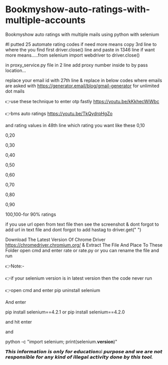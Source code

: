 # Bookmyshow-auto-ratings-with-multiple-accounts
Bookmyshow auto ratings with multiple mails using python with selenium

#I putted 25 automate rating codes if need more means copy 3rd line to where the you find first driver.close() line and paste in 1346 line if want more means.....from selenium import webdriver to driver.close()

in proxy_service.py file in 2 line add proxy number inside to by pass location...

replace your email id with 27th line & replace in below codes where emails are asked with 
https://generator.email/blog/gmail-generator for unlimited dot mails 

👉use these technique to enter otp fastly
https://youtu.be/kKkhecWiWbc

👉bms auto ratings
https://youtu.be/TkQydrpHgZo

and rating values in 48th line which rating you want like these
0,10

0,20

0,30

0,40

0,50

0,60

0,70

0,80

0,90

100,100-for 90% ratings

if you use url open from text file then see the screenshot & dont forgot to add url in text file and dont forgot to add hastag to driver.get("   ") 

Download The Latest Version Of Chrome Driver https://chromedriver.chromium.org/ & Extract The File And Place To These Folder open cmd and enter rate or rate.py or you can rename the file and run

👉Note:-

👉if your selenium version is in latest version then 
the code never run 

👉open cmd and enter pip uninstall selenium

And enter 

pip install selenium==4.2.1
or
pip install selenium==4.2.0

and hit enter 

and 

python -c "import selenium; print(selenium.__version__)"
<to check the current version of selenium>

𝙏𝙝𝙞𝙨 𝙞𝙣𝙛𝙤𝙧𝙢𝙖𝙩𝙞𝙤𝙣 𝙞𝙨 𝙤𝙣𝙡𝙮 𝙛𝙤𝙧 𝙚𝙙𝙪𝙘𝙖𝙩𝙞𝙤𝙣al 𝙥𝙪𝙧𝙥𝙤𝙨𝙚 𝙖𝙣𝙙 𝙬𝙚 𝙖𝙧𝙚 𝙣𝙤𝙩 𝙧𝙚𝙨𝙥𝙤𝙣𝙨𝙞𝙗𝙡𝙚 𝙛𝙤𝙧 𝙖𝙣𝙮 𝙠𝙞𝙣𝙙 𝙤𝙛 𝙞𝙡𝙡𝙚𝙜𝙖𝙡 𝙖𝙘𝙩𝙞𝙫𝙞𝙩𝙮 𝙙𝙤𝙣𝙚 𝙗𝙮 𝙩𝙝𝙞𝙨 𝙩𝙤𝙤𝙡.

